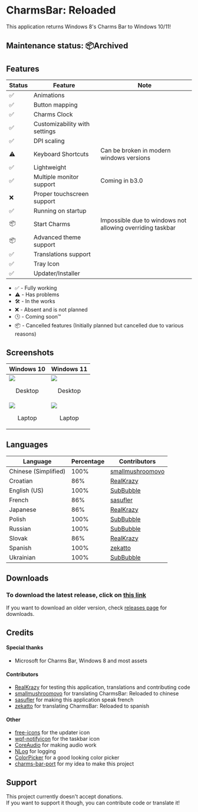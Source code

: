 # CharmsBar: Reloaded
This application returns Windows 8's Charms Bar to Windows 10/11!

## Maintenance status: 📦Archived

## Features
| Status      | Feature      | Note |
| ------------- | ------------- | ------------- |
| ✅ | Animations |
| ✅ | Button mapping |
| ✅ | Charms Clock |
| ✅ | Customizability with settings |
| ✅ | DPI scaling |
| ⚠️ | Keyboard Shortcuts | Can be broken in modern windows versions |
| ✅ | Lightweight |
| ✅ | Multiple monitor support | Coming in b3.0 |
| ❌ | Proper touchscreen support |
| ✅ | Running on startup |
| 📦 | Start Charms | Impossible due to windows not allowing overriding taskbar |
| 📦 | Advanced theme support | |
| ✅ | Translations support |
| ✅ | Tray Icon |
| ✅ | Updater/Installer |
- ✅ - Fully working
- ⚠️ - Has problems
- 🛠️ - In the works
- ❌ - Absent and is not planned
- 🕓 - Coming soon™
- 📦 - Cancelled features (Initially planned but cancelled due to various reasons)

## Screenshots
| Windows 10 | Windows 11 |
| ------------- | ------------- |
| <img src="/media/Win10Desktop.png"> <p align="center">Desktop</p>  | <img src="/media/Win11Desktop.png"> <p align="center">Desktop</p> |
| <img src="/media/Win10Laptop.png"> <p align="center">Laptop</p> | <img src="/media/Win11Laptop.png"> <p align="center">Laptop</p> |

## Languages
| Language | Percentage | Contributors |
| ------------- | ------------- | ------------- |
| Chinese (Simplified) | 100% | <a href="https://github.com/smallmushroomovo">smallmushroomovo</a> |
| Croatian | 86% | <a href="https://github.com/RealKrazy">RealKrazy</a> |
| English (US) | 100% | <a href="https://github.com/Sub-Bubble">SubBubble</a> |
| French | 86% | <a href="https://github.com/sasufler">sasufler</a> |
| Japanese | 86% | <a href="https://github.com/RealKrazy">RealKrazy</a> |
| Polish | 100% | <a href="https://github.com/Sub-Bubble">SubBubble</a> |
| Russian | 100% | <a href="https://github.com/Sub-Bubble">SubBubble</a> |
| Slovak | 86% | <a href="https://github.com/RealKrazy">RealKrazy</a> |
| Spanish | 100% | <a href="https://github.com/zekatto">zekatto</a> |
| Ukrainian | 100% | <a href="https://github.com/Sub-Bubble">SubBubble</a> |

## Downloads
### **To download the latest release**, click on <a href="https://github.com/Sub-Bubble/CharmsBarReloaded/releases/latest">this link</a>

If you want to download an older version, check <a href="https://github.com/Sub-Bubble/CharmsBarReloaded/releases">releases page</a> for downloads.

## Credits
#### Special thanks
- Microsoft for Charms Bar, Windows 8 and most assets
#### Contributors
- <a href="https://github.com/RealKrazy">RealKrazy</a> for testing this application, translations and contributing code
- <a href="https://github.com/smallmushroomovo">smallmushroomovo</a> for translating CharmsBar: Reloaded to chinese
- <a href="https://github.com/sasufler">sasufler</a> for making this application speak french
- <a href="https://github.com/zekatto">zekatto</a> for translating CharmsBar: Reloaded to spanish
#### Other
- <a href="https://github.com/free-icons/free-icons">free-icons</a> for the updater icon
- <a href="https://github.com/hardcodet/wpf-notifyicon">wpf-notifyicon</a> for the taskbar icon
- <a href="https://github.com/morphx666/CoreAudio">CoreAudio</a> for making audio work
- <a href="https://github.com/NLog/NLog">NLog</a> for logging
- <a href="https://github.com/PixiEditor/ColorPicker/tree/master">ColorPicker</a> for a good looking color picker
- <a href="https://github.com/Icepenguins101/charms-bar-port">charms-bar-port</a> for my idea to make this project
## Support
This project currently doesn't accept donations.<br>If you want to support it though, you can contribute code or translate it!
